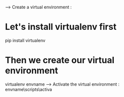 --> Create a virtual environment :
# Let's install virtualenv first
pip install virtualenv

# Then we create our virtual environment
virtualenv envname
--> Activate the virtual environment :
envname\scripts\activa

